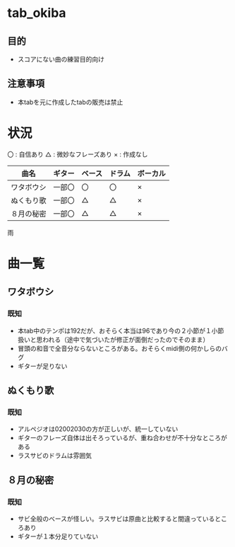 # tab_okiba
## 目的
- スコアにない曲の練習目的向け

## 注意事項
- 本tabを元に作成したtabの販売は禁止

# 状況
〇  : 自信あり
△  : 微妙なフレーズあり
×  : 作成なし

曲名| ギター | ベース | ドラム | ボーカル
---|---|---|---|---|
ワタボウシ| 一部〇 | 〇 | 〇 | ×
ぬくもり歌| 一部〇 | △ | △ | ×
８月の秘密| 一部〇 | △ | △ | ×
雨

# 曲一覧
## ワタボウシ
### 既知
- 本tab中のテンポは192だが、おそらく本当は96であり今の２小節が１小節扱いと思われる（途中で気づいたが修正が面倒だったのでそのまま）
- 冒頭の和音で全音分ならないところがある。おそらくmidi側の何かしらのバグ
- ギターが足りない

## ぬくもり歌
### 既知
- アルペジオは02002030の方が正しいが、統一していない
- ギターのフレーズ自体は出そろっているが、重ね合わせが不十分なところがある
- ラスサビのドラムは雰囲気

## ８月の秘密
### 既知
- サビ全般のベースが怪しい。ラスサビは原曲と比較すると間違っているところあり
- ギターが１本分足りていない
